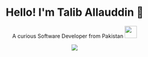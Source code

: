 <h1 align="center">
Hello! I'm Talib Allauddin 👋
</h1>

<p align="center">
A curious Software Developer from Pakistan <img width="32" src="https://upload.wikimedia.org/wikipedia/commons/thumb/3/32/Flag_of_Pakistan.svg/510px-Flag_of_Pakistan.svg.png" />
</p>

<p align="center">
<img  src="https://www.codewars.com/users/taliba570/badges/large" />
</p>

<!--
**taliba570/taliba570** is a ✨ _special_ ✨ repository because its `README.md` (this file) appears on your GitHub profile.

Here are some ideas to get you started:

- 🔭 I’m currently working on ...
- 🌱 I’m currently learning ...
- 👯 I’m looking to collaborate on ...
- 🤔 I’m looking for help with ...
- 💬 Ask me about ...
- 📫 How to reach me: ...
- 😄 Pronouns: ...
- ⚡ Fun fact: ...
-->
